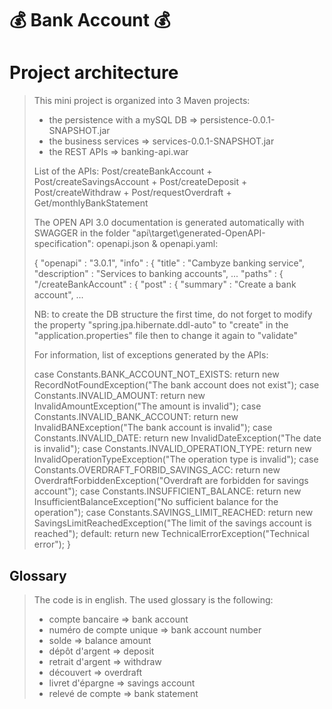 # 💰 **Bank Account** 💰

# Project architecture

> This mini project is organized into 3 Maven projects:
> - the persistence with a mySQL DB => persistence-0.0.1-SNAPSHOT.jar
> - the business services => services-0.0.1-SNAPSHOT.jar
> - the REST APIs => banking-api.war
>
> List of the APIs: Post/createBankAccount + Post/createSavingsAccount + Post/createDeposit + Post/createWithdraw +
Post/requestOverdraft + Get/monthlyBankStatement
> 
> The OPEN API 3.0 documentation is generated automatically with SWAGGER in the folder "api\target\generated-OpenAPI-specification": openapi.json & openapi.yaml:
>
> {
>  "openapi" : "3.0.1",
>  "info" : {
>    "title" : "Cambyze banking service",
>    "description" : "Services to banking accounts",
>    ...
>     "paths" : {
>    "/createBankAccount" : {
>      "post" : {
>        "summary" : "Create a bank account",
>        ...
>
> NB: to create the DB structure the first time, do not forget to modify the property "spring.jpa.hibernate.ddl-auto" to "create" in the "application.properties" file then to change it again to "validate"
>
> For information, list of exceptions generated by the APIs:
>
>  case Constants.BANK_ACCOUNT_NOT_EXISTS:
>   return new RecordNotFoundException("The bank account does not exist");
> case Constants.INVALID_AMOUNT:
>   return new InvalidAmountException("The amount is invalid");
> case Constants.INVALID_BANK_ACCOUNT:
>   return new InvalidBANException("The bank account is invalid");
> case Constants.INVALID_DATE:
>   return new InvalidDateException("The date is invalid");
> case Constants.INVALID_OPERATION_TYPE:
>   return new InvalidOperationTypeException("The operation type is invalid");
> case Constants.OVERDRAFT_FORBID_SAVINGS_ACC:
>   return new OverdraftForbiddenException("Overdraft are forbidden for savings account");
> case Constants.INSUFFICIENT_BALANCE:
>   return new InsufficientBalanceException("No sufficient balance for the operation");
> case Constants.SAVINGS_LIMIT_REACHED:
>   return new SavingsLimitReachedException("The limit of the savings account is reached");
> default:
>   return new TechnicalErrorException("Technical error");
> }
> 

## Glossary

> The code is in english. The used glossary is the following:
> - compte bancaire => bank account
> - numéro de compte unique => bank account number
> - solde => balance amount
> - dépôt d'argent => deposit
> - retrait d'argent => withdraw
> - découvert => overdraft
> - livret d'épargne => savings account
> - relevé de compte => bank statement
